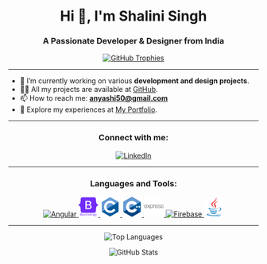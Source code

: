<h1 align="center">Hi 👋, I'm Shalini Singh</h1>
<h3 align="center">A Passionate Developer & Designer from India</h3>

<p align="center">
  <a href="https://github.com/ryo-ma/github-profile-trophy">
    <img src="https://github-profile-trophy.vercel.app/?username=usrminie&theme=darkhub&margin-w=15&margin-h=15&column=6" alt="GitHub Trophies" />
  </a>
</p>

---

- 🔭 I’m currently working on various **development and design projects**.
- 👨‍💻 All my projects are available at [GitHub](https://github.com/usrminie).
- 📫 How to reach me: **anyashi50@gmail.com**
- 📄 Explore my experiences at [My Portfolio](https://shalini-singh.vercel.app).

---

<h3 align="center">Connect with me:</h3>
<p align="center">
  <a href="https://linkedin.com/in/shalini-singh1117" target="blank">
    <img align="center" src="https://cdn-icons-png.flaticon.com/512/174/174857.png" alt="LinkedIn" width="40" height="40"/>
  </a>
</p>

---

<h3 align="center">Languages and Tools:</h3>
<p align="center">
  <a href="https://angular.io" target="_blank" rel="noreferrer">
    <img src="https://angular.io/assets/images/logos/angular/angular.svg" alt="Angular" width="40" height="40"/>
  </a>
  <a href="https://getbootstrap.com" target="_blank" rel="noreferrer">
    <img src="https://raw.githubusercontent.com/devicons/devicon/master/icons/bootstrap/bootstrap-plain-wordmark.svg" alt="Bootstrap" width="40" height="40"/>
  </a>
  <a href="https://www.cprogramming.com/" target="_blank" rel="noreferrer">
    <img src="https://raw.githubusercontent.com/devicons/devicon/master/icons/c/c-original.svg" alt="C" width="40" height="40"/>
  </a>
  <a href="https://www.w3schools.com/cpp/" target="_blank" rel="noreferrer">
    <img src="https://raw.githubusercontent.com/devicons/devicon/master/icons/cplusplus/cplusplus-original.svg" alt="C++" width="40" height="40"/>
  </a>
  <a href="https://expressjs.com" target="_blank" rel="noreferrer">
    <img src="https://raw.githubusercontent.com/devicons/devicon/master/icons/express/express-original-wordmark.svg" alt="Express" width="40" height="40"/>
  </a>
  <a href="https://firebase.google.com/" target="_blank" rel="noreferrer">
    <img src="https://www.vectorlogo.zone/logos/firebase/firebase-icon.svg" alt="Firebase" width="40" height="40"/>
  </a>
  <a href="https://www.java.com" target="_blank" rel="noreferrer">
    <img src="https://raw.githubusercontent.com/devicons/devicon/master/icons/java/java-original.svg" alt="Java" width="40" height="40"/>
  </a>
  <!-- Add more tools as needed -->
</p>

---

<p align="center">
  <img src="https://github-readme-stats.vercel.app/api/top-langs?username=usrminie&show_icons=true&locale=en&layout=compact" alt="Top Languages" />
</p>
<p align="center">
  <img src="https://github-readme-stats.vercel.app/api?username=usrminie&show_icons=true&locale=en" alt="GitHub Stats" />
</p>
